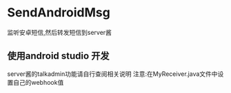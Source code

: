 # SendAndroidMsg
监听安卓短信,然后转发短信到server酱
## 使用android studio 开发 
server酱的talkadmin功能请自行查阅相关说明 
注意:在MyReceiver.java文件中设置自己的webhook值
